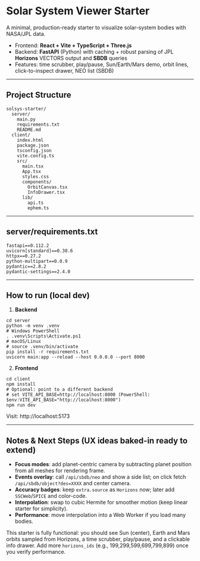 # Solar System Viewer Starter

A minimal, production-ready starter to visualize solar-system bodies with NASA/JPL data.

- Frontend: **React + Vite + TypeScript + Three.js**
- Backend: **FastAPI** (Python) with caching + robust parsing of JPL **Horizons** VECTORS output and **SBDB** queries
- Features: time scrubber, play/pause, Sun/Earth/Mars demo, orbit lines, click-to-inspect drawer, NEO list (SBDB)

---

## Project Structure
```
solsys-starter/
  server/
    main.py
    requirements.txt
    README.md
  client/
    index.html
    package.json
    tsconfig.json
    vite.config.ts
    src/
      main.tsx
      App.tsx
      styles.css
      components/
        OrbitCanvas.tsx
        InfoDrawer.tsx
      lib/
        api.ts
        ephem.ts
```

---

## server/requirements.txt
```
fastapi==0.112.2
uvicorn[standard]==0.30.6
httpx==0.27.2
python-multipart==0.0.9
pydantic==2.8.2
pydantic-settings==2.4.0
```

---

## How to run (local dev)

1) **Backend**
```
cd server
python -m venv .venv
# Windows PowerShell
. .venv\Scripts\Activate.ps1
# macOS/Linux
# source .venv/bin/activate
pip install -r requirements.txt
uvicorn main:app --reload --host 0.0.0.0 --port 8000
```

2) **Frontend**
```
cd client
npm install
# Optional: point to a different backend
# set VITE_API_BASE=http://localhost:8000 (PowerShell: $env:VITE_API_BASE="http://localhost:8000")
npm run dev
```
Visit: http://localhost:5173

---

## Notes & Next Steps (UX ideas baked-in ready to extend)
- **Focus modes**: add planet-centric camera by subtracting planet position from all meshes for rendering frame.
- **Events overlay**: call `/api/sbdb/neo` and show a side list; on click fetch `/api/sbdb/object?des=XXXX` and center camera.
- **Accuracy badges**: keep `extra.source` as `Horizons` now; later add `SSCWeb`/`SPICE` and color-code.
- **Interpolation**: swap to cubic Hermite for smoother motion (keep linear starter for simplicity).
- **Performance**: move interpolation into a Web Worker if you load many bodies.

This starter is fully functional: you should see Sun (center), Earth and Mars orbits sampled from Horizons, a time scrubber, play/pause, and a clickable info drawer. Add more `horizons_ids` (e.g., 199,299,599,699,799,899) once you verify performance.
